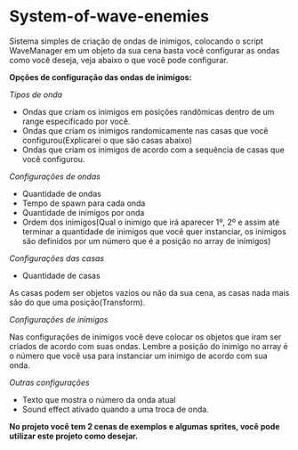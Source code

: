 # System-of-wave-enemies
Sistema simples de criação de ondas de inimigos, colocando o script WaveManager em um objeto da sua cena basta você configurar as ondas como você deseja, veja abaixo o que você pode configurar.

**Opções de configuração das ondas de inimigos:**

*Tipos de onda*
 - Ondas que criam os inimigos em posições randômicas dentro de um range especificado por você.
 - Ondas que criam os inimigos randomicamente nas casas que você configurou(Explicarei o que são casas abaixo)
 - Ondas que criam os inimigos de acordo com a sequência de casas que você configurou.

*Configurações de ondas*
 - Quantidade de ondas
 - Tempo de spawn para cada onda
 - Quantidade de inimigos por onda
 - Ordem dos inimigos(Qual o inimigo que irá aparecer 1º, 2º e assim até terminar a quantidade de inimigos que você quer instanciar, os inimigos são definidos por um número que é a posição no array de inimigos)

*Configurações das casas*
 - Quantidade de casas
 
  As casas podem ser objetos vazios ou não da sua cena, as casas nada mais são do que uma posição(Transform).

*Configurações de inimigos*

  Nas configurações de inimigos você deve colocar os objetos que iram ser criados de acordo com suas ondas. Lembre a posição do inimigo no array é o número que você usa para instanciar um inimigo de acordo com sua onda.

*Outras configurações*
 - Texto que mostra o número da onda atual
 - Sound effect ativado quando a uma troca de onda.

**No projeto você tem 2 cenas de exemplos e algumas sprites, você pode utilizar este projeto como desejar.**
